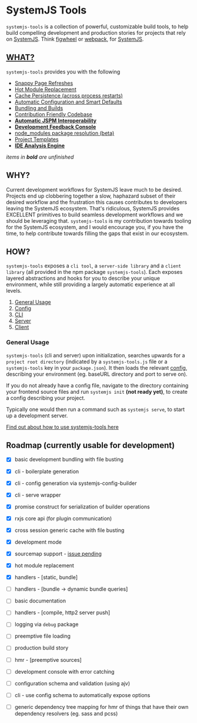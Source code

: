 # SystemJS Tools
`systemjs-tools` is a collection of powerful, customizable build tools,
to help build compelling development and production stories for projects
that rely on [SystemJS](https://github.com/systemjs/systemjs). Think [figwheel](https://github.com/bhauman/lein-figwheel)
or [webpack](https://webpack.github.io/), for [SystemJS](https://github.com/systemjs/systemjs).

## [WHAT?](./docs/what.md)

`systemjs-tools` provides you with the following

- [Snappy Page Refreshes](./docs/what.md#snappy-page-refreshes)
- [Hot Module Replacement](./docs/what.md#hot-module-replacement)
- [Cache Persistence (across process restarts)](./docs/what.md#cache-persistence)
- [Automatic Configuration and Smart Defaults](./docs/what.md#automatic-configuration-and-smart-defaults)
- [Bundling and Builds](./docs/what.md#bundling-and-builds)
- [Contribution Friendly Codebase](./docs/what.md#contribution-friendly-codebase)
- [**Automatic JSPM Interoperability**](./docs/what.md#automatic-jspm-interoperability)
- [**Development Feedback Console**](./docs/what.md#development-feedback-console)
- [node_modules package resolution (beta)](./docs/what.md#node_modules-package-resolution-beta)
- [Project Templates](./docs/what.md#project-templates)
- [**IDE Analysis Engine**](./docs/what.md#ide-analysis-engine)

*items in* ***bold*** *are unfinished*

## WHY?
Current development workflows for SystemJS leave much to
be desired. Projects end up clobbering together a slow, haphazard subset of
their desired workflow and the frustration this causes contributes to developers leaving the
SystemJS ecosystem. That's ridiculous, SystemJS provides EXCELLENT
primitives to build seamless development workflows and we should be
leveraging that. `systemjs-tools` is my contribution towards tooling for
the SystemJS ecosystem, and I would encourage you, if you have the time,
to help contribute towards filling the gaps that exist in our ecosystem.

## HOW?
`systemjs-tools` exposes a `cli tool`, a `server-side library` and a `client
library` (all provided in the npm package `systemjs-tools`). Each exposes
layered abstractions and hooks for you to describe your unique environment,
while still providing a largely automatic experience at all levels.

1. [General Usage](#general-usage)
2. [Config](./docs/config.md)
3. [CLI](./docs/cli.md)
4. [Server](./docs/server.md)
5. [Client](./docs/client.md)

### General Usage
`systemjs-tools` (cli and server) upon initialization, searches upwards for
a `project root directory` (indicated by a `systemjs-tools.js` file or a `systemjs-tools`
key in your `package.json`). It then loads the relevant [config](#config),
describing your environment (eg. baseURL directory and port to serve on).

If you do not already have a config file, navigate to the directory containing
your frontend source files and run `systemjs init` **(not ready yet)**,
to create a config describing your project.

Typically one would then run a command such as `systemjs serve`, to start
up a development server.

[Find out about how to use systemjs-tools here](./docs/how.md)

## Roadmap (currently usable for development)
- [x] basic development bundling with file busting
- [x] cli - boilerplate generation
- [x] cli - config generation via systemjs-config-builder
- [x] cli - serve wrapper
- [x] promise construct for serialization of builder operations
- [x] rxjs core api (for plugin communication)
- [x] cross session generic cache with file busting
- [x] development mode
- [x] sourcemap support - [issue pending](https://github.com/systemjs/builder/issues/754)
- [x] hot module replacement
- [x] handlers - [static, bundle]
- [ ] handlers - [bundle -> dynamic bundle queries]
- [ ] basic documentation
- [ ] handlers - [compile, http2 server push]
- [ ] logging via `debug` package
- [ ] preemptive file loading
- [ ] production build story
- [ ] hmr - [preemptive sources]
- [ ] development console with error catching
- [ ] configuration schema and validation (using ajv)
- [ ] cli - use config schema to automatically expose options
- [ ] generic dependency tree mapping for hmr of things that have their
      own dependency resolvers (eg. sass and pcss)


